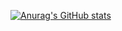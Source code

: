 [![Anurag's GitHub stats](https://github-readme-stats.vercel.app/api?username=steq28&theme=algolia&show_icons=true)](https://github.com/anuraghazra/github-readme-stats)
